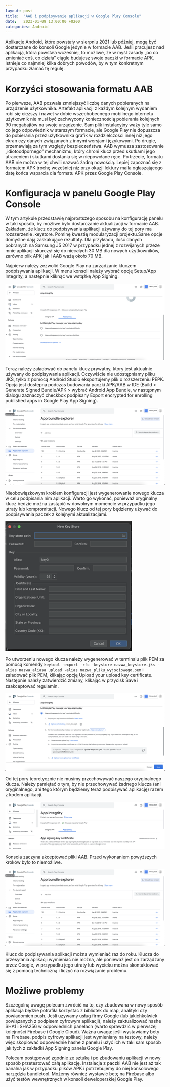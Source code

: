 ```yaml
---
layout: post
title:  "AAB i podpisywanie aplikacji w Google Play Console"
date:   2023-01-09 13:00:00 +0200
categories: Android
---
```


Aplikacje Android, które powstały w sierpniu 2021 lub później, mogą być dostarczane do konsoli Google jedynie w formacie AAB. Jeśli pracujesz nad aplikacją, która powstała wcześniej, to możliwe, że w myśl zasady „po co zmieniać coś, co działa” ciągle budujesz swoje paczki w formacie APK. Istnieje co najmniej kilka dobrych powodów, by w tym konkretnym przypadku złamać tę regułę.

# Korzyści stosowania formatu AAB

Po pierwsze, AAB pozwala zmniejszyć liczbę danych pobieranych na urządzenie użytkownika. Artefakt aplikacji z każdym kolejnym wydaniem robi się cięższy i nawet w dobie wszechobecnego mobilnego internetu użytkownik nie musi być zachwycony koniecznością pobierania kolejnych 90 megabajtów na swoje urządzenie. Sam plik instalacyjny waży tyle samo co jego odpowiednik w starszym formacie, ale Google Play nie dopuszcza do pobierania przez użytkownika grafik w rozdzielczości innej niż jego ekran czy danych związanych z innymi wersjami językowymi. Po drugie, przemawiają za tym względy bezpieczeństwa. AAB wymusza zastosowanie „idiotoodpornego” mechanizmu, który chroni klucz przed skutkami jego utraceniem i skutkami dostania się w niepowołane ręce. Po trzecie, formatu AAB nie można w tej chwili nazwać żadną nowością. Lepiej zapoznać się z formatem APK trochę wcześniej niż przy okazji lektury maila ogłaszającego datę końca wsparcia dla formatu APK przez Google Play Console.

# Konfiguracja w panelu Google Play Console

W tym artykule przedstawię najprostszego sposobu na konfigurację panelu w taki sposób, by możliwe było dostarczanie aktualizacji w formacie AAB. Zakładam, że klucz do podpisywania aplikacji używany do tej pory ma rozszerzenie .keystore. Pominę kwestię modularyzacji projektu.Same opcje domyślne dają zaskakujące rezultaty. Dla przykładu, ilość danych pobranych na Samsung J5 2017 w przypadku jednej z rozwijanych przeze mnie aplikacji skurczył się do niecałych 30 MB dla nowych użytkowników, zarówno plik APK jak i AAB ważą około 70 MB.

Najpierw należy zezwolić Google Play na zarządzanie kluczem podpisywania aplikacji. W menu konsoli należy wybrać opcję Setup/App Integrity, a następnie kliknąć we wstążkę App Signing.

![Play Console App Signing](/docs/assets/images/play_console_app_signing.png)

Teraz należy załadować do panelu klucz prywatny, który jest aktualnie używany do podpisywania aplikacji. Oczywiście nie udostępniamy pliku JKS, tylko z pomocą Android Studio eksportujemy plik o rozszerzeniu PEPK. Opcja jest dostępna podczas budowania paczki APK/AAB w IDE (Build > Generate Signed Bundle/APK > wybrać Android App Bundle, w następnym dialogu zaznaczyć checkbox podpisany Export encrypted for enrolling published apps in Google Play App Signing).

![Exporting PEPK](/docs/assets/images/bundle_explorer.png)

Nieobowiązkowym krokiem konfiguracji jest wygenerowanie nowego klucza w celu podpisania nim aplikacji. Warto go wykonać, ponieważ oryginalny klucz będzie można zastąpić w dowolnym momencie w przypadku jego utraty lub kompromitacji. Nowego klucz od tej pory będziemy używać do podpisywania paczek z kolejnymi aktualizacjami.

<img src="/docs/assets/images/new_keystore.png" width="400"/>

Po utworzeniu nowego klucza należy wygenerować w terminalu plik PEM za pomocą komendy `keytool -export -rfc -keystore nazwa_keystore.jks -alias nazwa_aliasa upload -alias nazwa_pliku_wyjsciowego.pem` i załadować plik PEM, klikając opcję Upload your upload key certificate. Następnie należy zatwierdzić zmiany, klikając w przycisk Save i zaakceptować regulamin.

![Upload Key PEM](/docs/assets/images/upload_key_pem.png)

Od tej pory teoretycznie nie musimy przechowywać naszego oryginalnego klucza. Należy pamiętać o tym, by nie przechowywać żadnego klucza (ani oryginalnego, ani tego którym będziemy teraz podpisywać aplikację) razem z kodem aplikacji. 

![Success](/docs/assets/images/success.png)

Konsola zaczyna akceptować pliki AAB. Przed wykonaniem powyższych kroków było to niemożliwe. 

![Bundle Explorer](/docs/assets/images/bundle_explorer.png)

Klucz do podpisywania aplikacji można wymieniać raz do roku. Klucza do przesyłania aplikacji wymieniać nie można, ale ponieważ jest on zarządzany przez Google, w przypadku jego utraty lub wycieku można skontaktować się z pomocą techniczną i liczyć na rozwiązanie problemu.

# Możliwe problemy

Szczególną uwagę polecam zwrócić na to, czy zbudowana w nowy sposób aplikacja będzie potrafiła korzystać z bibliotek do map, analityki czy powiadomień push. Jeśli używamy usług firmy Google (lub jakichkolwiek powiązanych z podpisem cyfrowym aplikacji), należy zaktualizować hashe SHA1 i SHA256 w odpowiednich panelach (warto sprawdzić w pierwszej kolejności Firebase i Google Cloud). Ważna uwaga: jeśli wystawiamy bety na Firebase, podpis cyfrowy aplikacji jest wymieniany na testowy, należy więc skopiować odpowiednie hashe z panelu i użyć ich w taki sam sposób jak tych z zakładki App Signing panelu Google Play.

Polecam postępować zgodnie ze sztuką i po zbudowaniu aplikacji w nowy sposób przetestować całą aplikację. Instalacja z paczki AAB nie jest aż tak banalna jak w przypadku plików APK i potrzebujemy do niej konsolowego narzędzia bundletool. Możemy również wystawić betę na Firebase albo użyć testów wewnętrznych w konsoli deweloperskiej Google Play.
